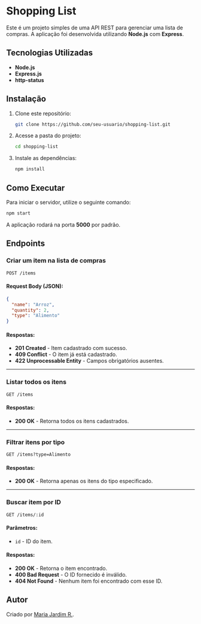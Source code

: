 # Shopping List

Este é um projeto simples de uma API REST para gerenciar uma lista de compras.
A aplicação foi desenvolvida utilizando **Node.js** com **Express**.

## Tecnologias Utilizadas
- **Node.js**
- **Express.js**
- **http-status**

## Instalação
1. Clone este repositório:
   ```sh
   git clone https://github.com/seu-usuario/shopping-list.git
   ```
2. Acesse a pasta do projeto:
   ```sh
   cd shopping-list
   ```
3. Instale as dependências:
   ```sh
   npm install
   ```

## Como Executar
Para iniciar o servidor, utilize o seguinte comando:
```sh
npm start
```
A aplicação rodará na porta **5000** por padrão.

## Endpoints
### Criar um item na lista de compras
```http
POST /items
```
#### Request Body (JSON):
```json
{
  "name": "Arroz",
  "quantity": 2,
  "type": "Alimento"
}
```
#### Respostas:
- **201 Created** - Item cadastrado com sucesso.
- **409 Conflict** - O item já está cadastrado.
- **422 Unprocessable Entity** - Campos obrigatórios ausentes.

---

### Listar todos os itens
```http
GET /items
```
#### Respostas:
- **200 OK** - Retorna todos os itens cadastrados.

---

### Filtrar itens por tipo
```http
GET /items?type=Alimento
```
#### Respostas:
- **200 OK** - Retorna apenas os itens do tipo especificado.

---

### Buscar item por ID
```http
GET /items/:id
```
#### Parâmetros:
- `id` - ID do item.

#### Respostas:
- **200 OK** - Retorna o item encontrado.
- **400 Bad Request** - O ID fornecido é inválido.
- **404 Not Found** - Nenhum item foi encontrado com esse ID.

## Autor
Criado por [Maria Jardim R.](https://github.com/mariajardim01).
